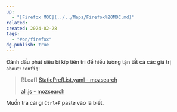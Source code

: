 ```yaml
---
up:
  - "[Firefox MOC](../../Maps/Firefox%20MOC.md)"
related: 
created: 2024-02-28
tags:
  - "#on/firefox"
dg-publish: true
---
```

Đánh dấu phát siêu bí kíp tiên tri để hiểu tường tận tất cả các giá trị `about:config`:  
>[!Leaf]
> [StaticPrefList.yaml - mozsearch](https://searchfox.org/mozilla-central/source/modules/libpref/init/StaticPrefList.yaml)
> 
> [all.js - mozsearch](https://searchfox.org/mozilla-central/source/modules/libpref/init/all.js)

Muốn tra cái gì `Ctrl+F` paste vào là biết.
